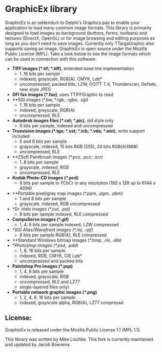 GraphicEx library
=================

GraphicEx is an addendum to Delphi's Graphics.pas to enable your
application to load many common image formats. This library is
primarily designed to load images as background (buttons, forms,
toolbars) and textures (DirectX, OpenGL) or for image browsing
and editing purposes as long as you don't need to save images.
Currently only TTargaGraphic also supports saving an image.
GraphicEx is open source under the Mozilla Public License (MPL).
Take a look below to see the image formats which can be used in
connection with this software.
 

* **TIFF images (*.tif; *.tiff)**, extended base line implementation
    + 1..16 bits per sample
    + indexed, grayscale, RGB(A), CMYK, L*a*b*
    + uncompressed, packed bits, LZW, CCITT T.4, Thunderscan, Deflate, new style JPEG
* **GFI fax images (*.fax)**, uses TTIFFGraphic to read
* **SGI images (*.bw, *.rgb, *.rgba, *.sgi)**
    + 1..16 bits per sample
    + indexed, grayscale, RGB(A)
    + uncompressed, RLE
* **Autodesk images files (*.cel; *.pic)**, old style only
    + 8 bits per sample, indexed and uncompressed
* **Truevision images (*.tga; *.vst; *.icb; *.vda; *.win)**, write support included
    + 5 and 8 bits per sample
    + grayscale, indexed, 15 bits RGB (555), 24 bits RGB(A)(888)
    + uncompressed, RLE
* **ZSoft Paintbrush images (*.pcx, *.pcc; *.scr)**
    + 1..8 bits per sample
    + grayscale, indexed, RGB
    + uncompressed, RLE
* **Kodak Photo-CD images (*.pcd)**
    + 8 bits per sample in YCbCr in any resolution (192 x 128 up to 6144 x 4096)
* **Portable pixel/gray map images (*.ppm, *.pgm, *.pbm)**
    + 1 and 8 bits per sample
    + grayscale, indexed, RGB uncompressed
* **Dr. Halo images (*.cut, *.pal)**
    + 8 bits per sample indexed, RLE compressed
* **CompuServe images (*.gif)**
    + 1, 4, 8 bits per sample indexed, LZW compressed
* **SGI Alias/Wavefront images (*.rla, *.rpf)**
    + 8 bits per sample RGB(A), RLE compressed
* **Standard Windows bitmap images (*.bmp, *.rle, *.dib)**
* **Photoshop images (*.psd, *.pdd)**
    + 1, 8, 16 bits per sample
    + indexed, RGB, CMYK, CIE L*a*b*
    + uncompressed and packed bits
* **Paintshop Pro images (*.psp)**
    + 1, 4, 8 bits per sample
    + indexed, grayscale, RGB
    + uncompressed, RLE and LZ77
    + single-layered files only!
* **Portable network graphic images (*.png)**
    + 1, 2, 4, 8, 16 bits per sample
    + indexed, grayscale alpha, RGB(A), LZ77 compressd

License:
--------
GraphicEx is released under the Mozilla Public License 1.1 (MPL 1.1).

This library was written by Mike Lischke.
This fork is currently maintained and updated by Jacob Boerema.
